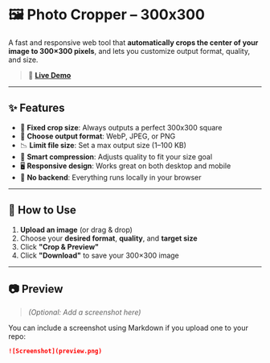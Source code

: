 # 🖼️ Photo Cropper – 300x300

A fast and responsive web tool that **automatically crops the center of your image to 300×300 pixels**, and lets you customize output format, quality, and size.

> 🔗 [**Live Demo**](https://cybercop-404.github.io/RESIZE_PHOTO/)  

---

## ✨ Features

- 📐 **Fixed crop size**: Always outputs a perfect 300x300 square
- 🎨 **Choose output format**: WebP, JPEG, or PNG
- 📉 **Limit file size**: Set a max output size (1–100 KB)
- 🧠 **Smart compression**: Adjusts quality to fit your size goal
- 🖥️ **Responsive design**: Works great on both desktop and mobile
- 🧾 **No backend**: Everything runs locally in your browser

---

## 🚀 How to Use

1. **Upload an image** (or drag & drop)
2. Choose your **desired format**, **quality**, and **target size**
3. Click **"Crop & Preview"**
4. Click **"Download"** to save your 300×300 image

---

## 📷 Preview

> *(Optional: Add a screenshot here)*

You can include a screenshot using Markdown if you upload one to your repo:

```md
![Screenshot](preview.png)
